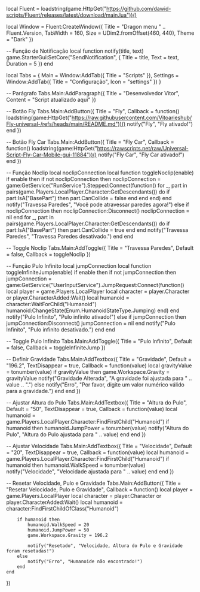 local Fluent = loadstring(game:HttpGet("https://github.com/dawid-scripts/Fluent/releases/latest/download/main.lua"))()

local Window = Fluent:CreateWindow({
    Title = "Dragon menu " .. Fluent.Version,
    TabWidth = 160,
    Size = UDim2.fromOffset(460, 440),
    Theme = "Dark"
})

-- Função de Notificação
local function notify(title, text)
    game.StarterGui:SetCore("SendNotification", {
        Title = title,
        Text = text,
        Duration = 5
    })
end

local Tabs = {
    Main = Window:AddTab({ Title = "Scripts" }),
    Settings = Window:AddTab({ Title = "Configuração", Icon = "settings" })
}

-- Parágrafo
Tabs.Main:AddParagraph({ Title = "Desenvolvedor Vitor", Content = "Script atualizado aqui" })

-- Botão Fly
Tabs.Main:AddButton({
    Title = "Fly",
    Callback = function()
        loadstring(game:HttpGet("https://raw.githubusercontent.com/Vitoarieshub/Fly-universal-/refs/heads/main/README.md"))()
        notify("Fly", "Fly ativado!")
    end
})

-- Botão Fly Car
Tabs.Main:AddButton({
    Title = "Fly Car",
    Callback = function()
        loadstring(game:HttpGet("https://rawscripts.net/raw/Universal-Script-Fly-Car-Mobile-gui-11884"))()
        notify("Fly Car", "Fly Car ativado!")
    end
})

-- Função Noclip
local noclipConnection
local function toggleNoclip(enable)
    if enable then
        if not noclipConnection then
            noclipConnection = game:GetService("RunService").Stepped:Connect(function()
                for _, part in pairs(game.Players.LocalPlayer.Character:GetDescendants()) do
                    if part:IsA("BasePart") then
                        part.CanCollide = false
                    end
                end
            end)
        end
        notify("Travessa Paredes", "Você pode atravessar paredes agora!")
    else
        if noclipConnection then
            noclipConnection:Disconnect()
            noclipConnection = nil
        end
        for _, part in pairs(game.Players.LocalPlayer.Character:GetDescendants()) do
            if part:IsA("BasePart") then
                part.CanCollide = true
            end
        end
        notify("Travessa Paredes", "Travessa Paredes desativado.")
    end
end

-- Toggle Noclip
Tabs.Main:AddToggle({
    Title = "Travessa Paredes",
    Default = false,
    Callback = toggleNoclip
})

-- Função Pulo Infinito
local jumpConnection
local function toggleInfiniteJump(enable)
    if enable then
        if not jumpConnection then
            jumpConnection = game:GetService("UserInputService").JumpRequest:Connect(function()
                local player = game.Players.LocalPlayer
                local character = player.Character or player.CharacterAdded:Wait()
                local humanoid = character:WaitForChild("Humanoid")
                humanoid:ChangeState(Enum.HumanoidStateType.Jumping)
            end)
        end
        notify("Pulo Infinito", "Pulo infinito ativado!")
    else
        if jumpConnection then
            jumpConnection:Disconnect()
            jumpConnection = nil
        end
        notify("Pulo Infinito", "Pulo infinito desativado.")
    end
end

-- Toggle Pulo Infinito
Tabs.Main:AddToggle({
    Title = "Pulo Infinito",
    Default = false,
    Callback = toggleInfiniteJump
})

-- Definir Gravidade
Tabs.Main:AddTextbox({
    Title = "Gravidade",
    Default = "196.2",
    TextDisappear = true,
    Callback = function(value)
        local gravityValue = tonumber(value)
        if gravityValue then
            game.Workspace.Gravity = gravityValue
            notify("Gravidade Alterada", "A gravidade foi ajustada para " .. value .. ".")
        else
            notify("Erro", "Por favor, digite um valor numérico válido para a gravidade.")
        end
    end
})

-- Ajustar Altura do Pulo
Tabs.Main:AddTextbox({
    Title = "Altura do Pulo",
    Default = "50",
    TextDisappear = true,
    Callback = function(value)
        local humanoid = game.Players.LocalPlayer.Character:FindFirstChild("Humanoid")
        if humanoid then
            humanoid.JumpPower = tonumber(value)
            notify("Altura do Pulo", "Altura do Pulo ajustada para " .. value)
        end
    end
})

-- Ajustar Velocidade
Tabs.Main:AddTextbox({
    Title = "Velocidade",
    Default = "20",
    TextDisappear = true,
    Callback = function(value)
        local humanoid = game.Players.LocalPlayer.Character:FindFirstChild("Humanoid")
        if humanoid then
            humanoid.WalkSpeed = tonumber(value)
            notify("Velocidade", "Velocidade ajustada para " .. value)
        end
    end
})

-- Resetar Velocidade, Pulo e Gravidade
Tabs.Main:AddButton({
    Title = "Resetar Velocidade, Pulo e Gravidade",
    Callback = function()
        local player = game.Players.LocalPlayer
        local character = player.Character or player.CharacterAdded:Wait()
        local humanoid = character:FindFirstChildOfClass("Humanoid")

        if humanoid then
            humanoid.WalkSpeed = 20
            humanoid.JumpPower = 50
            game.Workspace.Gravity = 196.2

            notify("Resetado", "Velocidade, Altura do Pulo e Gravidade foram resetadas!")
        else
            notify("Erro", "Humanoide não encontrado!")
        end
    end
})
